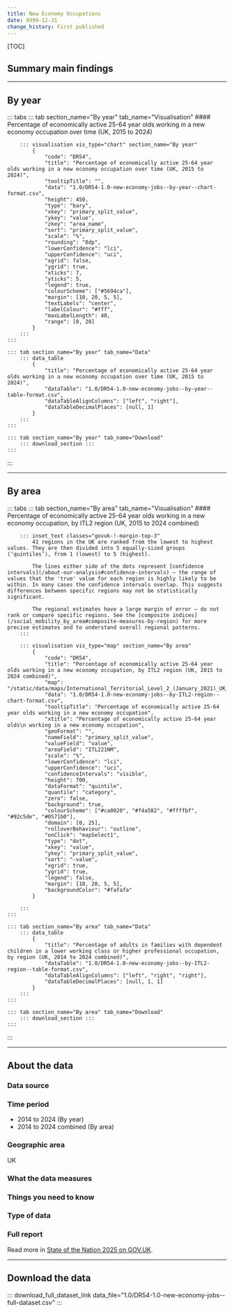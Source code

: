 ```yaml
---
title: New Economy Occupations
date: 9999-12-31
change_history: First published
---
```



[TOC]

## Summary main findings

---

## By year

::: tabs
    ::: tab section_name="By year" tab_name="Visualisation"
        #### Percentage of economically active 25-64 year olds working in a new economy occupation over time (UK, 2015 to 2024)

        ::: visualisation vis_type="chart" section_name="By year"
            {
                "code": "DR54",
                "title": "Percentage of economically active 25-64 year olds working in a new economy occupation over time (UK, 2015 to 2024)",
                "tooltipTitle": "",
                "data": "1.0/DR54-1.0-new-economy-jobs--by-year--chart-format.csv",
                "height": 450,
                "type": "bary",
                "xkey": "primary_split_value",
                "ykey": "value",
                "zkey": "area_name",
                "sort": "primary_split_value",
                "scale": "%",
                "rounding": "0dp",
                "lowerConfidence": "lci",
                "upperConfidence": "uci",
                "xgrid": false,
                "ygrid": true,
                "xticks": 7,
                "yticks": 5,
                "legend": true,
                "colourScheme": ["#5694ca"],
                "margin": [10, 20, 5, 5],
                "textLabels": "center",
                "labelColour": "#fff",
                "maxLabelLength": 40,
                "range": [0, 20]
            }
        :::
    :::

    ::: tab section_name="By year" tab_name="Data"
        ::: data_table
            {
                "title": "Percentage of economically active 25-64 year olds working in a new economy occupation over time (UK, 2015 to 2024)",
                "dataTable": "1.0/DR54-1.0-new-economy-jobs--by-year--table-format.csv",
                "dataTableAlignColumns": ["left", "right"],
                "dataTableDecimalPlaces": [null, 1]
            }
        :::
    :::

    ::: tab section_name="By year" tab_name="Download"
        ::: download_section :::
    :::
:::

---

## By area

::: tabs
    ::: tab section_name="By area" tab_name="Visualisation"
        #### Percentage of economically active 25-64 year olds working in a new economy occupation, by ITL2 region (UK, 2015 to  2024 combined)

        ::: inset_text classes="govuk-!-margin-top-3"
            41 regions in the UK are ranked from the lowest to highest values. They are then divided into 5 equally-sized groups (‘quintiles’), from 1 (lowest) to 5 (highest).
            
            The lines either side of the dots represent [confidence intervals](/about-our-analysis#confidence-intervals) – the range of values that the 'true' value for each region is highly likely to be within. In many cases the confidence intervals overlap. This suggests differences between specific regions may not be statistically significant.
            
            The regional estimates have a large margin of error – do not rank or compare specific regions. See the [composite indices](/social_mobility_by_area#composite-measures-by-region) for more precise estimates and to understand overall regional patterns.
        :::

        ::: visualisation vis_type="map" section_name="By area"
            {
                "code": "DR54",
                "title": "Percentage of economically active 25-64 year olds working in a new economy occupation, by ITL2 region (UK, 2015 to  2024 combined)",
                "map": "/static/data/maps/International_Territorial_Level_2_(January_2021)_UK_BUC.json",
                "data": "1.0/DR54-1.0-new-economy-jobs--by-ITL2-region--chart-format.csv",
                "tooltipTitle": "Percentage of economically active 25-64 year olds working in a new economy occupation",
                "xtitle": "Percentage of economically active 25-64 year olds\n working in a new economy occupation",
                "geoFormat": "",
                "nameField": "primary_split_value",
                "valueField": "value",
                "areaField": "ITL221NM",
                "scale": "%",
                "lowerConfidence": "lci",
                "upperConfidence": "uci",
                "confidenceIntervals": "visible",
                "height": 700,
                "dataFormat": "quintile",
                "quantile": "category",
                "zero": false,
                "background": true,
                "colourScheme": ["#ca0020", "#f4a582", "#ffffbf", "#92c5de", "#0571b0"],
                "domain": [0, 25],
                "rolloverBehaviour": "outline",
                "onClick": "mapSelect1",
                "type": "dot",
                "xkey": "value",
                "ykey": "primary_split_value",
                "sort": "-value",
                "xgrid": true,
                "ygrid": true,
                "legend": false,
                "margin": [10, 20, 5, 5],
                "backgroundColor": "#fafafa"
            }
                
        :::
    :::

    ::: tab section_name="By area" tab_name="Data"
        ::: data_table
            {
                "title": "Percentage of adults in families with dependent children in a lower working class or higher professional occupation, by region (UK, 2014 to 2024 combined)",
                "dataTable": "1.0/DR54-1.0-new-economy-jobs--by-ITL2-region--table-format.csv",
                "dataTableAlignColumns": ["left", "right", "right"],
                "dataTableDecimalPlaces": [null, 1, 1]
            }
        :::
    :::

    ::: tab section_name="By area" tab_name="Download"
        ::: download_section :::
    :::
:::

---

## About the data

### Data source

### Time period
* 2014 to 2024 (By year)
* 2014 to 2024 combined (By area)

### Geographic area
UK

### What the data measures

### Things you need to know


### Type of data

### Full report
Read more in [State of the Nation 2025 on GOV.UK]().

---

## Download the data

::: download_full_dataset_link data_file="1.0/DR54-1.0-new-economy-jobs--full-dataset.csv" :::
